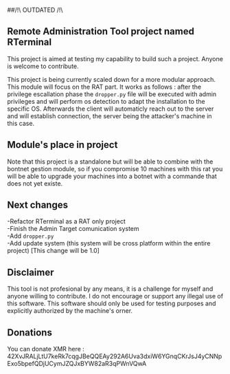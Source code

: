 ##/!\ OUTDATED /!\

## Remote Administration Tool project named RTerminal
This project is aimed at testing my capability to build such a project.
Anyone is welcome to contribute.

This project is being currently scaled down for a more modular approach. This module will focus on the RAT part. It works as follows : after the privilege escallation phase the `dropper.py` file will be executed with admin privileges and will perform os detection to adapt the installation to the specific OS. Afterwards the client will automaticly reach out to the server and will establish connection, the server being the attacker's machine in this case. 

## Module's place in project
Note that this project is a standalone but will be able to combine with the bontnet gestion module, so if you compromise 10 machines with this rat you will be able to upgrade your machines into a botnet with a commande that does not yet existe. 

## Next changes
-Refactor RTerminal as a RAT only project  
-Finish the Admin Target comunication system  
-Add `dropper.py`  
-Add update system (this system will be cross platform within the entire project)  [This change will be 1.0]
     
## Disclaimer
This tool is not profesional by any means, it is a challenge for myself and anyone willing to contribute. I do not encourage or support any illegal use of this software. This software should only be used for testing purposes and explicitly authorized by the machine's orner.

## Donations
You can donate XMR here : 
42XvJRALjLtU7keRk7cqgJBeQQEAy292A6Uva3dxiW6YGnqCKrJsJ4yCNNpExo5bpefQDjUCymJZQJxBYW82aR3qPWnVQwA
